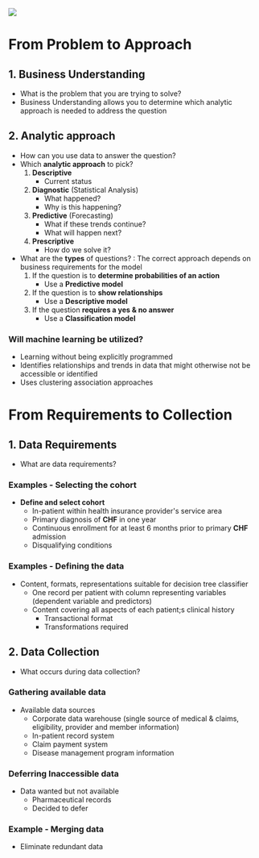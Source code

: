 ![](https://cdn.pixabay.com/photo/2016/02/19/11/19/office-1209640_960_720.jpg)

# From Problem to Approach

## 1. Business Understanding

- What is the problem that you are trying to solve?
- Business Understanding allows you to determine which analytic approach is needed to address the question

## 2. Analytic approach

- How can you use data to answer the question?
- Which __analytic approach__ to pick?
  1. __Descriptive__
     - Current status
  2. __Diagnostic__ (Statistical Analysis)
     - What happened?
     - Why is this happening?
  3. __Predictive__ (Forecasting)
     - What if these trends continue?
     - What will happen next?
  4. __Prescriptive__
     - How do we solve it?
- What are the __types__ of questions? : The correct approach depends on business requirements for the model
  1. If the question is to __determine probabilities of an action__
     - Use a __Predictive model__
  2. If the question is to __show relationships__
     - Use a __Descriptive model__
  3. If the question __requires a yes & no answer__
     - Use a __Classification model__

### Will machine learning be utilized?

- Learning without being explicitly programmed
- Identifies relationships and trends in data that might otherwise not be accessible or identified
- Uses clustering association approaches

# From Requirements to Collection

## 1. Data Requirements

- What are data requirements?

### Examples - Selecting the cohort

- __Define and select cohort__
  - In-patient within health insurance provider's service area
  - Primary diagnosis of __CHF__ in one year
  - Continuous enrollment for at least 6 months prior to primary __CHF__ admission
  - Disqualifying conditions

### Examples - Defining the data

- Content, formats, representations suitable for decision tree classifier
  - One record per patient with column representing variables (dependent variable and predictors)
  - Content covering all aspects of each patient;s clinical history
    - Transactional format
    - Transformations required

## 2. Data Collection

- What occurs during data collection?

### Gathering available data

- Available data sources
  - Corporate data warehouse (single source of medical & claims, eligibility, provider and member information)
  - In-patient record system
  - Claim payment system
  - Disease management program information

### Deferring Inaccessible data

- Data wanted but not available
  - Pharmaceutical records
  - Decided to defer

### Example - Merging data

- Eliminate redundant data

